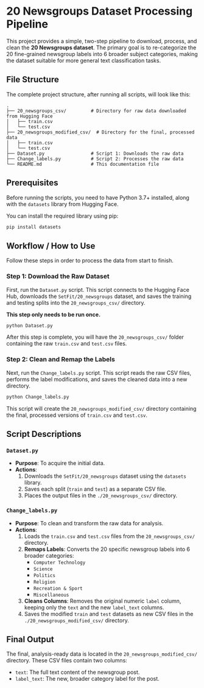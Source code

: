 # 20 Newsgroups Dataset Processing Pipeline

This project provides a simple, two-step pipeline to download, process, and clean the **20 Newsgroups dataset**. The primary goal is to re-categorize the 20 fine-grained newsgroup labels into 6 broader subject categories, making the dataset suitable for more general text classification tasks.

## File Structure

The complete project structure, after running all scripts, will look like this:

```
.
├── 20_newsgroups_csv/         # Directory for raw data downloaded from Hugging Face
│   ├── train.csv
│   └── test.csv
├── 20_newsgroups_modified_csv/  # Directory for the final, processed data
│   ├── train.csv
│   └── test.csv
├── Dataset.py                 # Script 1: Downloads the raw data
├── Change_labels.py           # Script 2: Processes the raw data
└── README.md                  # This documentation file
```

## Prerequisites

Before running the scripts, you need to have Python 3.7+ installed, along with the `datasets` library from Hugging Face.

You can install the required library using pip:
```bash
pip install datasets
```

## Workflow / How to Use

Follow these steps in order to process the data from start to finish.

### Step 1: Download the Raw Dataset

First, run the `Dataset.py` script. This script connects to the Hugging Face Hub, downloads the `SetFit/20_newsgroups` dataset, and saves the training and testing splits into the `20_newsgroups_csv/` directory.

**This step only needs to be run once.**

```bash
python Dataset.py
```
After this step is complete, you will have the `20_newsgroups_csv/` folder containing the raw `train.csv` and `test.csv` files.

### Step 2: Clean and Remap the Labels

Next, run the `Change_labels.py` script. This script reads the raw CSV files, performs the label modifications, and saves the cleaned data into a new directory.

```bash
python Change_labels.py
```
This script will create the `20_newsgroups_modified_csv/` directory containing the final, processed versions of `train.csv` and `test.csv`.

## Script Descriptions

### `Dataset.py`
- **Purpose**: To acquire the initial data.
- **Actions**:
  1. Downloads the `SetFit/20_newsgroups` dataset using the `datasets` library.
  2. Saves each split (`train` and `test`) as a separate CSV file.
  3. Places the output files in the `./20_newsgroups_csv/` directory.

### `Change_labels.py`
- **Purpose**: To clean and transform the raw data for analysis.
- **Actions**:
  1. Loads the `train.csv` and `test.csv` files from the `20_newsgroups_csv/` directory.
  2. **Remaps Labels**: Converts the 20 specific newsgroup labels into 6 broader categories:
     - `Computer Technology`
     - `Science`
     - `Politics`
     - `Religion`
     - `Recreation & Sport`
     - `Miscellaneous`
  3. **Cleans Columns**: Removes the original numeric `label` column, keeping only the `text` and the new `label_text` columns.
  4. Saves the modified `train` and `test` datasets as new CSV files in the `./20_newsgroups_modified_csv/` directory.

## Final Output

The final, analysis-ready data is located in the `20_newsgroups_modified_csv/` directory. These CSV files contain two columns:
- `text`: The full text content of the newsgroup post.
- `label_text`: The new, broader category label for the post.
